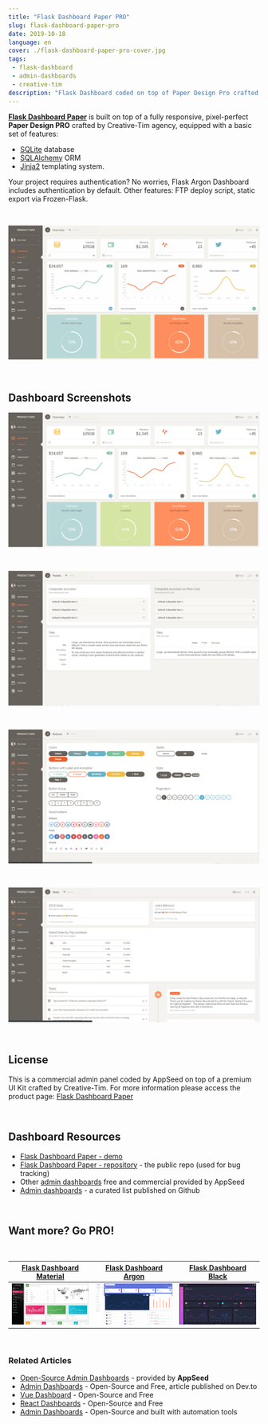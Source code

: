 ```yaml
---
title: "Flask Dashboard Paper PRO"
slug: flask-dashboard-paper-pro
date: 2019-10-18
language: en
cover: ./flask-dashboard-paper-pro-cover.jpg
tags:
 - flask-dashboard
 - admin-dashboards
 - creative-tim
description: "Flask Dashboard coded on top of Paper Design Pro crafted by Creative-Tim."
---
```


**[Flask Dashboard Paper](https://appseed.us/admin-dashboards/flask-dashboard-paper-pro)** is built on top of a fully responsive, pixel-perfect **Paper  Design PRO** crafted by Creative-Tim agency, equipped with a basic set of features: 

- [SQLite](https://www.sqlite.org/index.html) database 
- [SQLAlchemy](https://flask-sqlalchemy.palletsprojects.com/en/2.x/) ORM
- [Jinja2](http://jinja.pocoo.org/docs/2.10/) templating system. 

Your project requires authentication? No worries, Flask Argon Dashboard includes authentication by default. 
Other features: FTP deploy script, static export via Frozen-Flask.

<br />

[![Flask Dashboard Paper - Gif animated intro.](https://raw.githubusercontent.com/app-generator/static/master/products/flask-dashboard-paper-pro-intro.gif)](https://www.youtube.com/watch?v=Idplk6t7LmE "Flask Dashboard Paper")

<br />

## Dashboard Screenshots

![Flask Dashboard Paper Pro - App Screen.](https://raw.githubusercontent.com/app-generator/static/master/products/flask-dashboard-paper-pro-screen.png)

<br />

![Flask Dashboard Paper Pro - App Screen.](https://raw.githubusercontent.com/app-generator/static/master/products/flask-dashboard-paper-pro-screen-2.png)

<br />

![Flask Dashboard Paper Pro - App Screen.](https://raw.githubusercontent.com/app-generator/static/master/products/flask-dashboard-paper-pro-screen-1.png)

<br />

![Flask Dashboard Paper Pro - App Screen.](https://raw.githubusercontent.com/app-generator/static/master/products/flask-dashboard-paper-pro-screen-3.png)

<br />

## License

This is a commercial admin panel coded by AppSeed on top of a premium UI Kit crafted by Creative-Tim.
For more information please access the product page: [Flask Dashboard Paper](https://appseed.us/admin-dashboards/flask-dashboard-paper-pro) 

<br />

## Dashboard Resources

- [Flask Dashboard Paper - demo](https://flask-dashboard-paper-pro.appseed.us/) 
- [Flask Dashboard Paper - repository](https://github.com/app-generator/flask-dashboard-paper-pro) - the public repo (used for bug tracking) 
- Other [admin dashboards](https://appseed.us/admin-dashboards) free and commercial provided by AppSeed   
- [Admin dashboards](https://appseed.us/admin-dashboards) - a curated list published on Github  

<br />

## Want more? Go PRO!

<br />

| [Flask Dashboard Material](https://appseed.us/admin-dashboards/flask-dashboard-material-pro) | [Flask Dashboard Argon](https://appseed.us/admin-dashboards/flask-dashboard-argon-pro) | [Flask Dashboard Black](https://appseed.us/admin-dashboards/flask-dashboard-black-pro) |
| --- | --- | --- |
| [![Flask Dashboard Material PRO](https://raw.githubusercontent.com/app-generator/static/master/products/flask-dashboard-material-pro-intro.gif)](https://appseed.us/admin-dashboards/flask-dashboard-material-pro)  | [![Flask Dashboard Argon PRO](https://raw.githubusercontent.com/app-generator/static/master/products/flask-dashboard-argon-pro-intro.gif)](https://appseed.us/admin-dashboards/flask-dashboard-argon-pro) | [![Flask Dashboard Black PRO](https://raw.githubusercontent.com/app-generator/static/master/products/flask-dashboard-black-pro-intro.gif)](https://appseed.us/admin-dashboards/flask-dashboard-black-pro)

<br />

### Related Articles

- [Open-Source Admin Dashboards](https://appseed.us/admin-dashboards/open-source) - provided by **AppSeed**
- [Admin Dashboards](https://dev.to/sm0ke/admin-dashboards-open-source-and-free-4aep) - Open-Source and Free, article published on Dev.to
- [Vue Dashboard](https://dev.to/sm0ke/vue-dashboard-open-source-apps-1gd1) - Open-Source and Free
- [React Dashboards](https://dev.to/sm0ke/react-dashboards-open-source-apps-1c7j) - Open-Source and Free
- [Admin Dashboards](https://blog.appseed.us/admin-dashboards-open-source-built-with-automation-tools/) - Open-Source and built with automation tools
